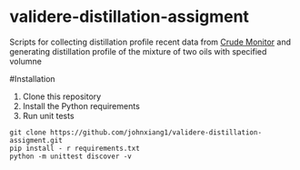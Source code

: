 # validere-distillation-assigment

Scripts for collecting distillation profile recent data from [Crude Monitor](https://www.crudemonitor.ca/home.php) and generating distillation profile of the mixture of two oils with specified volumne

#Installation
1. Clone this repository
2. Install the Python requirements
3. Run unit tests

```
git clone https://github.com/johnxiang1/validere-distillation-assigment.git
pip install - r requirements.txt
python -m unittest discover -v
```
